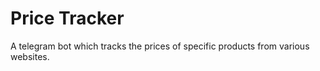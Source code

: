 # Price Tracker
 A telegram bot which tracks the prices of specific products from various websites.
